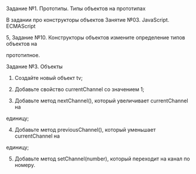 Задание №1. Прототипы. Типы объектов на прототипах

В задании про конструкторы объектов Занятие №03. JavaScript. ECMAScript

5, Задание №10. Конструкторы объектов измените определение типов объектов на

прототипное.

Задание №3. Объекты

1. Создайте новый объект tv;

2. Добавьте свойство currentChannel со значением 1;

3. Добавьте метод nextChannel(), который увеличивает currentChannel на

единицу;

4. Добавьте метод previousChannel(), который уменьшает currentChannel на

единицу;

5. Добавьте метод setChannel(number), который переходит на канал по номеру.
